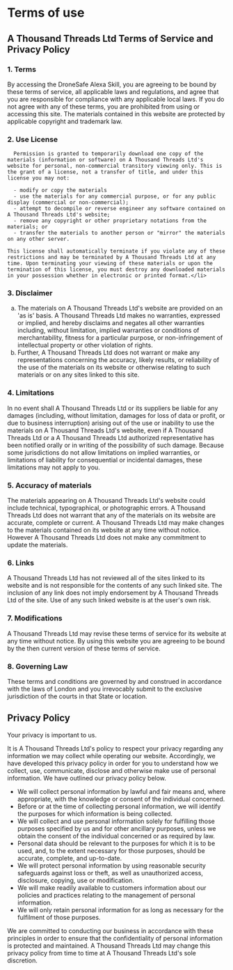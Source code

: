 <h1>Terms of use</h1>

<h2>A Thousand Threads Ltd Terms of Service and Privacy Policy</h2>

<h3>1. Terms</h3>

  <p>By accessing the DroneSafe Alexa Skill, you are agreeing to be bound by these terms of service, all applicable laws and regulations, and agree that you are responsible for compliance with any applicable local laws. If you do not agree with any of these terms, you are prohibited from using or accessing this site. The materials contained in this website are protected by applicable copyright and trademark law.</p>

<h3>2. Use License</h3>


      Permission is granted to temporarily download one copy of the materials (information or software) on A Thousand Threads Ltd's website for personal, non-commercial transitory viewing only. This is the grant of a license, not a transfer of title, and under this license you may not:

      - modify or copy the materials
      - use the materials for any commercial purpose, or for any public display (commercial or non-commercial);
      - attempt to decompile or reverse engineer any software contained on A Thousand Threads Ltd's website;
      - remove any copyright or other proprietary notations from the materials; or
      - transfer the materials to another person or "mirror" the materials on any other server.
      
    This license shall automatically terminate if you violate any of these restrictions and may be terminated by A Thousand Threads Ltd at any time. Upon terminating your viewing of these materials or upon the termination of this license, you must destroy any downloaded materials in your possession whether in electronic or printed format.</li>
 

<h3>3. Disclaimer</h3>

  <ol type="a">
    <li>The materials on A Thousand Threads Ltd's website are provided on an 'as is' basis. A Thousand Threads Ltd makes no warranties, expressed or implied, and hereby disclaims and negates all other warranties including, without limitation, implied warranties or conditions of merchantability, fitness for a particular purpose, or non-infringement of intellectual property or other violation of rights.</li>
    <li>Further, A Thousand Threads Ltd does not warrant or make any representations concerning the accuracy, likely results, or reliability of the use of the materials on its website or otherwise relating to such materials or on any sites linked to this site.</li>
  </ol>

<h3>4. Limitations</h3>

  <p>In no event shall A Thousand Threads Ltd or its suppliers be liable for any damages (including, without limitation, damages for loss of data or profit, or due to business interruption) arising out of the use or inability to use the materials on A Thousand Threads Ltd's website, even if A Thousand Threads Ltd or a A Thousand Threads Ltd authorized representative has been notified orally or in writing of the possibility of such damage. Because some jurisdictions do not allow limitations on implied warranties, or limitations of liability for consequential or incidental damages, these limitations may not apply to you.</p>

<h3>5. Accuracy of materials</h3>

  <p>The materials appearing on A Thousand Threads Ltd's website could include technical, typographical, or photographic errors. A Thousand Threads Ltd does not warrant that any of the materials on its website are accurate, complete or current. A Thousand Threads Ltd may make changes to the materials contained on its website at any time without notice. However A Thousand Threads Ltd does not make any commitment to update the materials.</p>

<h3>6. Links</h3>

  <p>A Thousand Threads Ltd has not reviewed all of the sites linked to its website and is not responsible for the contents of any such linked site. The inclusion of any link does not imply endorsement by A Thousand Threads Ltd of the site. Use of any such linked website is at the user's own risk.</p>

<h3>7. Modifications</h3>

  <p>A Thousand Threads Ltd may revise these terms of service for its website at any time without notice. By using this website you are agreeing to be bound by the then current version of these terms of service.</p>

<h3>8. Governing Law</h3>

  <p>These terms and conditions are governed by and construed in accordance with the laws of London and you irrevocably submit to the exclusive jurisdiction of the courts in that State or location.</p>

<h2>Privacy Policy</h2>

  <p>Your privacy is important to us.</p>

  <p>It is A Thousand Threads Ltd's policy to respect your privacy regarding any information we may collect while operating our website. Accordingly, we have developed this privacy policy in order for you to understand how we collect, use, communicate, disclose and otherwise make use of personal information. We have outlined our privacy policy below.</p>

  <ul>
    <li>We will collect personal information by lawful and fair means and, where appropriate, with the knowledge or consent of the individual concerned.</li>
    <li>Before or at the time of collecting personal information, we will identify the purposes for which information is being collected.</li>
    <li>We will collect and use personal information solely for fulfilling those purposes specified by us and for other ancillary purposes, unless we obtain the consent of the individual concerned or as required by law.</li>
    <li>Personal data should be relevant to the purposes for which it is to be used, and, to the extent necessary for those purposes, should be accurate, complete, and up-to-date.</li>
    <li>We will protect personal information by using reasonable security safeguards against loss or theft, as well as unauthorized access, disclosure, copying, use or modification.</li>
    <li>We will make readily available to customers information about our policies and practices relating to the management of personal information.</li>
    <li>We will only retain personal information for as long as necessary for the fulfilment of those purposes.</li>
  </ul>

  <p>We are committed to conducting our business in accordance with these principles in order to ensure that the confidentiality of personal information is protected and maintained. A Thousand Threads Ltd may change this privacy policy from time to time at A Thousand Threads Ltd's sole discretion.</p>
